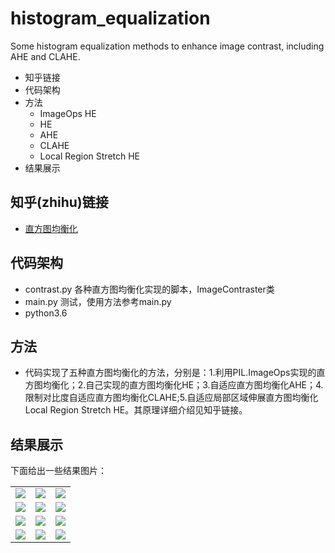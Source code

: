 # histogram_equalization
Some histogram equalization methods to enhance image contrast, including AHE and CLAHE.

* 知乎链接
* 代码架构
* 方法
  * ImageOps HE
  * HE  
  * AHE
  * CLAHE  
  * Local Region Stretch HE
* 结果展示

## 知乎(zhihu)链接
  * [直方图均衡化](https://zhuanlan.zhihu.com/p/44918476)

## 代码架构
 * contrast.py  各种直方图均衡化实现的脚本，ImageContraster类
 * main.py  测试，使用方法参考main.py
 * python3.6

## 方法
  * 代码实现了五种直方图均衡化的方法，分别是：1.利用PIL.ImageOps实现的直方图均衡化；2.自己实现的直方图均衡化HE；3.自适应直方图均衡化AHE；4.限制对比度自适应直方图均衡化CLAHE;5.自适应局部区域伸展直方图均衡化Local Region Stretch HE。其原理详细介绍见知乎链接。

## 结果展示
  下面给出一些结果图片：
  <div> 
    <table>
     <tr>
      <td><img src = "https://github.com/lxcnju/histogram_equalization/blob/master/pics/car.jpg"></td>
      <td><img src = "https://github.com/lxcnju/histogram_equalization/blob/master/pics/ops_car.jpg"></td>
      <td><img src = "https://github.com/lxcnju/histogram_equalization/blob/master/pics/he_car.jpg"></td>
     </tr>
     <tr>
      <td><img src = "https://github.com/lxcnju/histogram_equalization/blob/master/pics/ahe_car.jpg"></td>
      <td><img src = "https://github.com/lxcnju/histogram_equalization/blob/master/pics/clahe_car.jpg"></td>
      <td><img src = "https://github.com/lxcnju/histogram_equalization/blob/master/pics/lrs_car.jpg"></td>
     </tr>
     <tr>
      <td><img src = "https://github.com/lxcnju/histogram_equalization/blob/master/pics/cap.png"></td>
      <td><img src = "https://github.com/lxcnju/histogram_equalization/blob/master/pics/ops_cap.png"></td>
      <td><img src = "https://github.com/lxcnju/histogram_equalization/blob/master/pics/he_cap.png"></td>
     </tr>
     <tr>
      <td><img src = "https://github.com/lxcnju/histogram_equalization/blob/master/pics/ahe_cap.png"></td>
      <td><img src = "https://github.com/lxcnju/histogram_equalization/blob/master/pics/clahe_cap.png"></td>
      <td><img src = "https://github.com/lxcnju/histogram_equalization/blob/master/pics/lrs_cap.png"></td>
     </tr>
    </table>
  </div>
